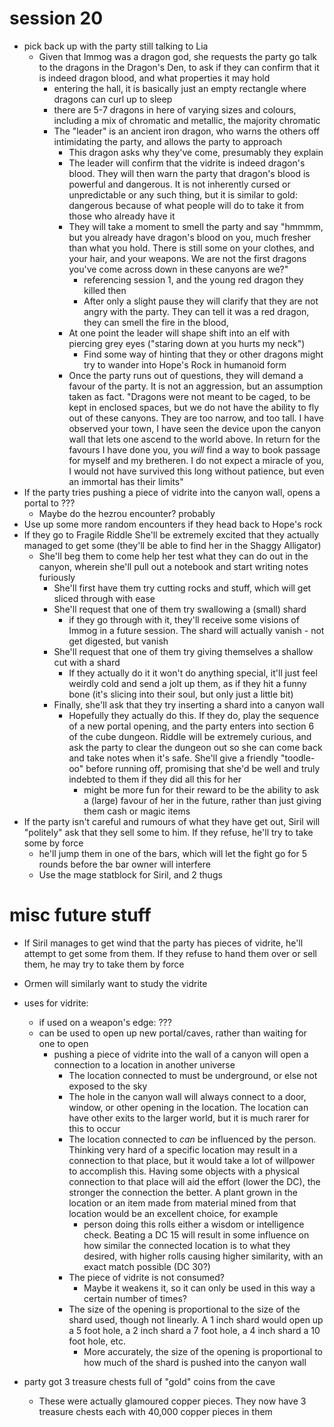 # session 20
- pick back up with the party still talking to Lia
  - Given that Immog was a dragon god, she requests the party go talk to the dragons in the Dragon's Den, to ask if they can confirm that it is indeed dragon blood, and what properties it may hold
    - entering the hall, it is basically just an empty rectangle where dragons can curl up to sleep
    - there are 5-7 dragons in here of varying sizes and colours, including a mix of chromatic and metallic, the majority chromatic
    - The "leader" is an ancient iron dragon, who warns the others off intimidating the party, and allows the party to approach
      - This dragon asks why they've come, presumably they explain
      - The leader will confirm that the vidrite is indeed dragon's blood. They will then warn the party that dragon's blood is powerful and dangerous. It is not inherently cursed or unpredictable or any such thing, but it is similar to gold: dangerous because of what people will do to take it from those who already have it
      - They will take a moment to smell the party and say "hmmmm, but you already have dragon's blood on you, much fresher than what you hold. There is still some on your clothes, and your hair, and your weapons. We are not the first dragons you've come across down in these canyons are we?"
        - referencing session 1, and the young red dragon they killed then
        - After only a slight pause they will clarify that they are not angry with the party. They can tell it was a red dragon, they can smell the fire in the blood, 
      - At one point the leader will shape shift into an elf with piercing grey eyes ("staring down at you hurts my neck")
        - Find some way of hinting that they or other dragons might try to wander into Hope's Rock in humanoid form
      - Once the party runs out of questions, they will demand a favour of the party. It is not an aggression, but an assumption taken as fact. "Dragons were not meant to be caged, to be kept in enclosed spaces, but we do not have the ability to fly out of these canyons. They are too narrow, and too tall. I have observed your town, I have seen the device upon the canyon wall that lets one ascend to the world above. In return for the favours I have done you, you *will* find a way to book passage for myself and my bretheren. I do not expect a miracle of you, I would not have survived this long without patience, but even an immortal has their limits"
- If the party tries pushing a piece of vidrite into the canyon wall, opens a portal to ???
  - Maybe do the hezrou encounter? probably
- Use up some more random encounters if they head back to Hope's rock
- If they go to Fragile Riddle She'll be extremely excited that they actually managed to get some (they'll be able to find her in the Shaggy Alligator)
  - She'll beg them to come help her test what they can do out in the canyon, wherein she'll pull out a notebook and start writing notes furiously
    - She'll first have them try cutting rocks and stuff, which will get sliced through with ease
    - She'll request that one of them try swallowing a (small) shard
      - if they go through with it, they'll receive some visions of Immog in a future session. The shard will actually vanish - not get digested, but vanish
    - She'll request that one of them try giving themselves a shallow cut with a shard
      - If they actually do it it won't do anything special, it'll just feel weirdly cold and send a jolt up them, as if they hit a funny bone (it's slicing into their soul, but only just a little bit)
    - Finally, she'll ask that they try inserting a shard into a canyon wall
      - Hopefully they actually do this. If they do, play the sequence of a new portal opening, and the party enters into section 6 of the cube dungeon. Riddle will be extremely curious, and ask the party to clear the dungeon out so she can come back and take notes when it's safe. She'll give a friendly "toodle-oo" before running off, promising that she'd be well and truly indebted to them if they did all this for her
        - might be more fun for their reward to be the ability to ask a (large) favour of her in the future, rather than just giving them cash or magic items
- If the party isn't careful and rumours of what they have get out, Siril will "politely" ask that they sell some to him. If they refuse, he'll try to take some by force
  - he'll jump them in one of the bars, which will let the fight go for 5 rounds before the bar owner will interfere
  - Use the mage statblock for Siril, and 2 thugs



# misc future stuff

- If Siril manages to get wind that the party has pieces of vidrite, he'll attempt to get some from them. If they refuse to hand them over or sell them, he may try to take them by force
- Ormen will similarly want to study the vidrite

- uses for vidrite:
  - if used on a weapon's edge: ???
  - can be used to open up new portal/caves, rather than waiting for one to open
    - pushing a piece of vidrite into the wall of a canyon will open a connection to a location in another universe
      - The location connected to must be underground, or else not exposed to the sky
      - The hole in the canyon wall will always connect to a door, window, or other opening in the location. The location can have other exits to the larger world, but it is much rarer for this to occur
      - The location connected to *can* be influenced by the person. Thinking very hard of a specific location may result in a connection to that place, but it would take a lot of willpower to accomplish this. Having some objects with a physical connection to that place will aid the effort (lower the DC), the stronger the connection the better. A plant grown in the location or an item made from material mined from that location would be an excellent choice, for example
        - person doing this rolls either a wisdom or intelligence check. Beating a DC 15 will result in some influence on how similar the connected location is to what they desired, with higher rolls causing higher similarity, with an exact match possible (DC 30?)
      - The piece of vidrite is not consumed?
        - Maybe it weakens it, so it can only be used in this way a certain number of times?
      - The size of the opening is proportional to the size of the shard used, though not linearly. A 1 inch shard would open up a 5 foot hole, a 2 inch shard a 7 foot hole, a 4 inch shard a 10 foot hole, etc.
        - More accurately, the size of the opening is proportional to how much of the shard is pushed into the canyon wall

- party got 3 treasure chests full of "gold" coins from the cave
  - These were actually glamoured copper pieces. They now have 3 treasure chests each with 40,000 copper pieces in them
